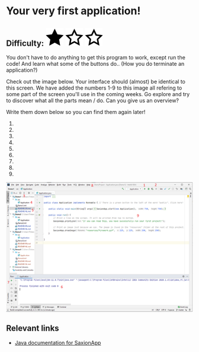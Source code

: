 # Your very first application!
## Difficulty: ![Filled](../resources/star-filled.svg) ![Outlined](../resources/star-outlined.svg) ![Outlined](../resources/star-outlined.svg) 

You don't have to do anything to get this program to work, except run the code! And learn what some of the buttons do.. (How you do terminate an application?)

Check out the image below. Your interface should (almost) be identical to this screen. We have added the numbers 1-9 to this image all refering to some part of the screen you'll use in the coming weeks. Go explore and try to discover what all the parts mean / do. Can you give us an overview?

Write them down below so you can find them again later! 

1)
2)
3)
4) 
5)
6)
7)
8)
9)

![Interface](interface.png)

## Relevant links
* [Java documentation for SaxionApp](https://saxionapp.hboictlab.nl/nl/saxion/app/SaxionApp.html)